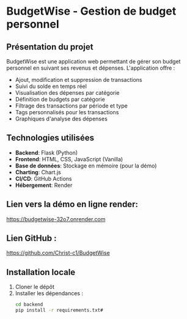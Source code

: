 # BudgetWise - Gestion de budget personnel

## Présentation du projet

BudgetWise est une application web permettant de gérer son budget personnel en suivant ses revenus et dépenses. L'application offre :

- Ajout, modification et suppression de transactions
- Suivi du solde en temps réel
- Visualisation des dépenses par catégorie
- Définition de budgets par catégorie
- Filtrage des transactions par période et type
- Tags personnalisés pour les transactions
- Graphiques d'analyse des dépenses

## Technologies utilisées

- **Backend**: Flask (Python)
- **Frontend**: HTML, CSS, JavaScript (Vanilla)
- **Base de données**: Stockage en mémoire (pour la démo)
- **Charting**: Chart.js
- **CI/CD**: GitHub Actions
- **Hébergement**: Render

## Lien vers la démo en ligne render:
https://budgetwise-32o7.onrender.com

## Lien GitHub  : 
https://github.com/Christ-c1/BudgetWise

## Installation locale

1. Cloner le dépôt
2. Installer les dépendances :
   ```bash
   cd backend
   pip install -r requirements.txt#